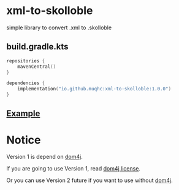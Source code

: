 # xml-to-skolloble
simple library to convert .xml to .skolloble

## build.gradle.kts
```kotlin
repositories {
    mavenCentral()
}

dependencies {
    implementation("io.github.muqhc:xml-to-skolloble:1.0.0")
}
```

## [Example](src/test/kotlin/Test.kt)

# Notice

Version 1 is depend on [dom4j](https://github.com/dom4j/dom4j).

If you are going to use Version 1, read [dom4j license](https://github.com/dom4j/dom4j/blob/master/LICENSE).

Or you can use Version 2 future if you want to use without [dom4j](https://github.com/dom4j/dom4j).
